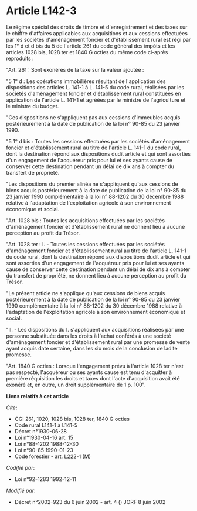 # Article L142-3

Le régime spécial des droits de timbre et d'enregistrement et des taxes sur le chiffre d'affaires applicables aux
acquisitions et aux cessions effectuées par les sociétés d'aménagement foncier et d'établissement rural est régi par les 1° d
et d bis du 5 de l'article 261 du code général des impôts et les articles 1028 bis, 1028 ter et 1840 G octies du même code
ci-après reproduits :

"Art. 261 : Sont exonérés de la taxe sur la valeur ajoutée :

"5 1° d : Les opérations immobilières résultant de l'application des dispositions des articles L. 141-1 à L. 141-5 du code
rural, réalisées par les sociétés d'aménagement foncier et d'établissement rural constituées en application de l'article L.
141-1 et agréées par le ministre de l'agriculture et le ministre du budget.

"Ces dispositions ne s'appliquent pas aux cessions d'immeubles acquis postérieurement à la date de publication de la loi n°
90-85 du 23 janvier 1990.

"5 1° d bis : Toutes les cessions effectuées par les sociétés d'aménagement foncier et d'établissement rural au titre de
l'article L. 141-1 du code rural, dont la destination répond aux dispositions dudit article et qui sont assorties d'un
engagement de l'acquéreur pris pour lui et ses ayants cause de conserver cette destination pendant un délai de dix ans à
compter du transfert de propriété.

"Les dispositions du premier alinéa ne s'appliquent qu'aux cessions de biens acquis postérieurement à la date de publication
de la loi n° 90-85 du 23 janvier 1990 complémentaire à la loi n° 88-1202 du 30 décembre 1988 relative à l'adaptation de
l'exploitation agricole à son environnement économique et social.

"Art. 1028 bis : Toutes les acquisitions effectuées par les sociétés d'aménagement foncier et d'établissement rural ne
donnent lieu à aucune perception au profit du Trésor.

"Art. 1028 ter : I. - Toutes les cessions effectuées par les sociétés d'aménagement foncier et d'établissement rural au titre
de l'article L. 141-1 du code rural, dont la destination répond aux dispositions dudit article et qui sont assorties d'un
engagement de l'acquéreur pris pour lui et ses ayants cause de conserver cette destination pendant un délai de dix ans à
compter du transfert de propriété, ne donnent lieu à aucune perception au profit du Trésor.

"Le présent article ne s'applique qu'aux cessions de biens acquis postérieurement à la date de publication de la loi n° 90-85
du 23 janvier 1990 complémentaire à la loi n° 88-1202 du 30 décembre 1988 relative à l'adaptation de l'exploitation agricole
à son environnement économique et social.

"II. - Les dispositions du I. s'appliquent aux acquisitions réalisées par une personne substituée dans les droits à l'achat
conférés à une société d'aménagement foncier et d'établissement rural par une promesse de vente ayant acquis date certaine,
dans les six mois de la conclusion de ladite promesse.

"Art. 1840 G octies : Lorsque l'engagement prévu à l'article 1028 ter n'est pas respecté, l'acquéreur ou ses ayants cause est
tenu d'acquitter à première réquisition les droits et taxes dont l'acte d'acquisition avait été exonéré et, en outre, un
droit supplémentaire de 1 p. 100".

**Liens relatifs à cet article**

_Cite_:

  - CGI 261, 1020, 1028 bis, 1028 ter, 1840 G octies
  - Code rural L141-1 à L141-5
  - Décret n°1930-06-28
  - Loi n°1930-04-16 art. 15
  - Loi n°88-1202 1988-12-30
  - Loi n°90-85 1990-01-23
  - Code forestier - art. L222-1 (M)

_Codifié par_:

  - Loi n°92-1283 1992-12-11

_Modifié par_:

  - Décret n°2002-923 du 6 juin 2002 - art. 4 () JORF 8 juin 2002
